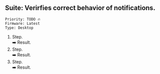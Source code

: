 ## Suite: Verirfies correct behavior of notifications. 

```
Priority: TODO 🔥
Firmware: Latest
Type: Desktop
```

1. Step.\
  ➡️ Result.
2. Step.\
  ➡️ Result.
3. Step.\
  ➡️ Result.

